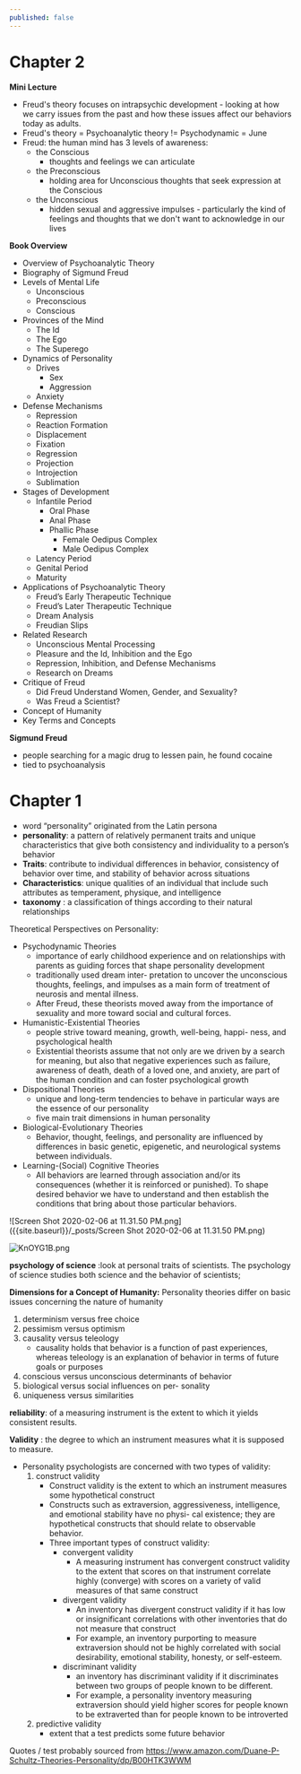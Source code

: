 ```yaml
---
published: false
---
```


# Chapter 2

**Mini Lecture**
- Freud's theory focuses on intrapsychic development - looking at how we carry issues from the past and how these issues affect our behaviors today as adults. 
- Freud's theory = Psychoanalytic theory != Psychodynamic = June
- Freud: the human mind has 3 levels of awareness:
	- the Conscious
    	- thoughts and feelings we can articulate
    - the Preconscious
    	- holding area for Unconscious thoughts that seek expression at the Conscious
    - the Unconscious
		- hidden sexual and aggressive impulses - particularly the kind of feelings and thoughts that we don't want to acknowledge in our lives


**Book Overview**

- Overview of Psychoanalytic Theory
- Biography of Sigmund Freud
- Levels of Mental Life
	- Unconscious
	- Preconscious
    - Conscious
- Provinces of the Mind
	- The Id
	- The Ego
	- The Superego
- Dynamics of Personality
	- Drives
		- Sex
		- Aggression
    - Anxiety
- Defense Mechanisms
	- Repression
    - Reaction Formation
    - Displacement
    - Fixation
    - Regression
    - Projection
    - Introjection
    - Sublimation
- Stages of Development
	- Infantile Period
      - Oral Phase
      - Anal Phase
      - Phallic Phase
        - Female Oedipus Complex
        - Male Oedipus Complex
	- Latency Period
    - Genital Period
    - Maturity
- Applications of Psychoanalytic Theory
	- Freud’s Early Therapeutic Technique
	- Freud’s Later Therapeutic Technique
	- Dream Analysis
	- Freudian Slips
- Related Research
	- Unconscious Mental Processing
	- Pleasure and the Id, Inhibition and the Ego
	- Repression, Inhibition, and Defense Mechanisms
	- Research on Dreams
-  Critique of Freud
	- Did Freud Understand Women, Gender, and Sexuality?
	- Was Freud a Scientist?
- Concept of Humanity
- Key Terms and Concepts

**Sigmund Freud**


- people searching for a magic drug to lessen pain, he found cocaine
- tied to psychoanalysis


# Chapter 1
-  word “personality” originated from the Latin persona
- **personality**: a pattern of relatively permanent traits and unique characteristics that give both consistency and individuality to a person’s behavior
- **Traits**: contribute to individual differences in behavior, consistency of behavior over time, and stability of behavior across situations
- **Characteristics**: unique qualities of an individual that include such attributes as temperament, physique, and intelligence
- **taxonomy** : a classification of things according to their natural relationships

Theoretical Perspectives on Personality:
- Psychodynamic Theories
	- importance of early childhood experience and on relationships with parents as guiding forces that shape personality development
    -  traditionally used dream inter- pretation to uncover the unconscious thoughts, feelings, and impulses as a main form of treatment of neurosis and mental illness.
    - After Freud, these theorists moved away from the importance of sexuality and more toward social and cultural forces.
- Humanistic-Existential Theories
	- people strive toward meaning, growth, well-being, happi- ness, and psychological health
    - Existential theorists assume that not only are we driven by a search for meaning, but also that negative experiences such as failure, awareness of death, death of a loved one, and anxiety, are part of the human condition and can foster psychological growth
- Dispositional Theories
	- unique and long-term tendencies to behave in particular ways are the essence of our personality
    - five main trait dimensions in human personality
- Biological-Evolutionary Theories
	- Behavior, thought, feelings, and personality are influenced by differences in basic genetic, epigenetic, and neurological systems between individuals. 
- Learning-(Social) Cognitive Theories
	- All behaviors are learned through association and/or its consequences (whether it is reinforced or punished). To shape desired behavior we have to understand and then establish the conditions that bring about those particular behaviors.

![Screen Shot 2020-02-06 at 11.31.50 PM.png]({{site.baseurl}}/_posts/Screen Shot 2020-02-06 at 11.31.50 PM.png)

![KnOYG1B.png]({{site.baseurl}}/_posts/KnOYG1B.png)


**psychology of science** :look at personal traits of scientists. The psychology of science studies both science and the behavior of scientists; 

**Dimensions for a Concept of Humanity:**
Personality theories differ on basic issues concerning the nature of humanity

1. determinism versus free choice
2. pessimism versus optimism
3. causality versus teleology
	- causality holds that behavior is a function of past experiences, whereas teleology is an explanation of behavior in terms of future goals or purposes
4. conscious versus unconscious determinants of behavior
5. biological versus social influences on per- sonality
6. uniqueness versus similarities

**reliability**: of a measuring instrument is the extent to which it yields consistent results.

**Validity** : the degree to which an instrument measures what it is supposed to measure.
- Personality psychologists are  concerned with two types of validity:
	1. construct validity
    	- Construct validity is the extent to which an instrument measures some hypothetical construct
        - Constructs such as extraversion, aggressiveness, intelligence, and emotional stability have no physi- cal existence; they are hypothetical constructs that should relate to observable behavior.
        - Three important types of construct validity:
        	- convergent validity
            	- A measuring instrument has convergent construct validity to the extent that scores on that instrument correlate highly (converge) with scores on a variety of valid measures of that same construct
            - divergent validity
            	- An inventory has divergent construct validity if it has low or insignificant correlations with other inventories that do not measure that construct
                - For example, an inventory purporting to measure extraversion should not be highly correlated with social desirability, emotional stability, honesty, or self-esteem. 
            - discriminant validity
            	- an inventory has discriminant validity if it discriminates between two groups of people known to be different. 
                - For example, a personality inventory measuring extraversion should yield higher scores for people known to be extraverted than for people known to be introverted
    2. predictive validity
    	- extent that a test predicts some future behavior

Quotes / test probably sourced from https://www.amazon.com/Duane-P-Schultz-Theories-Personality/dp/B00HTK3WWM
